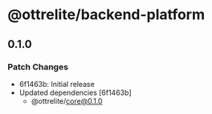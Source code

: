 # @ottrelite/backend-platform

## 0.1.0

### Patch Changes

- 6f1463b: Initial release
- Updated dependencies [6f1463b]
  - @ottrelite/core@0.1.0
